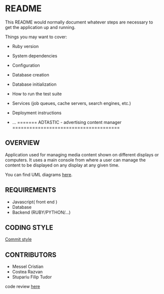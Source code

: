 # README

This README would normally document whatever steps are necessary to get the
application up and running.

Things you may want to cover:

* Ruby version

* System dependencies

* Configuration

* Database creation

* Database initialization

* How to run the test suite

* Services (job queues, cache servers, search engines, etc.)

* Deployment instructions

* ...
=======
ADTASTIC - advertising content manager
======================================

OVERVIEW
--------
Application used for managing media content shown on different displays or computers. It uses a main console from where a user can manage the content to be displayed on any display at any given time.

You can find UML diagrams [here](https://github.com/tecknoworks/adtastic/tree/master/Diagrams).

REQUIREMENTS
------------
* Javascript( front end )
* Database
* Backend (RUBY/PYTHON/...)

CODING STYLE
------------
[Commit style](http://chris.beams.io/posts/git-commit/) 

CONTRIBUTORS
------------
* Messel Cristian
* Costea Razvan
* Stupariu Filip Tudor

code review [here](https://codeclimate.com/github/tecknoworks/adtastic/code?q=rating%3AA)
